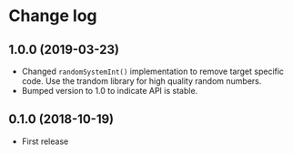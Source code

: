 Change log
==========

1.0.0 (2019-03-23)
------------------

* Changed `randomSystemInt()` implementation to remove target specific code.
  Use the trandom library for high quality random numbers.
* Bumped version to 1.0 to indicate API is stable.

0.1.0 (2018-10-19)
------------------

* First release
